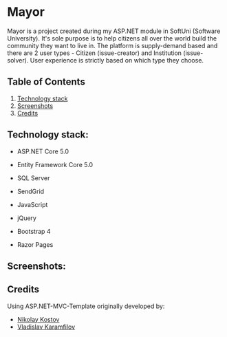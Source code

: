 # Mayor

Mayor is a project created during my ASP.NET module in SoftUni (Software University). It's sole purpose is to 
help citizens all over the world build the community they want to live in. The platform is supply-demand based
and there are 2 user types - Citizen (issue-creator) and Institution (issue-solver). User experience is strictly
based on which type they choose.

## Table of Contents
1. [Technology stack](https://github.com/miraDask/QuizHut#technology-stack)
2. [Screenshots](https://github.com/miraDask/QuizHut#screenshots)
3. [Credits](https://github.com/miraDask/QuizHut#credits)

## Technology stack:

- ASP.NET Core 5.0

- Entity Framework Core 5.0

- SQL Server

- SendGrid

- JavaScript

- jQuery

- Bootstrap 4

- Razor Pages

## Screenshots:


## Credits
  
 Using ASP.NET-MVC-Template originally developed by:
- [Nikolay Kostov](https://github.com/NikolayIT)
- [Vladislav Karamfilov](https://github.com/vladislav-karamfilov)

